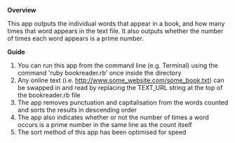 **Overview**

This app outputs the individual words that appear in a book, and how many times that word appears in the text file. It also outputs whether the number of times each word appears is a prime number.

**Guide**

1. You can run this app from the command line (e.g. Terminal) using the command 'ruby bookreader.rb' once inside the directory
2. Any online text (i.e. http://www.some_website.com/some_book.txt) can be swapped in and read by replacing the TEXT_URL string at the top of the bookreader.rb file
3. The app removes punctuation and capitalisation from the words counted and sorts the results in descending order
4. The app also indicates whether or not the number of times a word occurs is a prime number in the same line as the count itself
5. The sort method of this app has been optimised for speed
